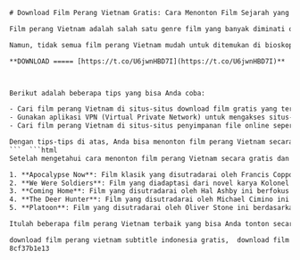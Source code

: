 
 ```html 
# Download Film Perang Vietnam Gratis: Cara Menonton Film Sejarah yang Menegangkan
 
Film perang Vietnam adalah salah satu genre film yang banyak diminati oleh para pecinta film sejarah. Film-film ini menggambarkan konflik yang terjadi antara Vietnam Utara dan Vietnam Selatan yang didukung oleh Amerika Serikat dan sekutunya pada tahun 1955-1975. Film-film ini menampilkan aksi-aksi perang yang seru, dramatis, dan menyentuh hati.
 
Namun, tidak semua film perang Vietnam mudah untuk ditemukan di bioskop atau platform streaming online. Beberapa film mungkin sudah tidak tersedia lagi atau memiliki hak cipta yang ketat. Bagaimana cara menonton film perang Vietnam secara gratis dan legal?
 
**DOWNLOAD ===== [https://t.co/U6jwnHBD7I](https://t.co/U6jwnHBD7I)**


 
Berikut adalah beberapa tips yang bisa Anda coba:
 
- Cari film perang Vietnam di situs-situs download film gratis yang terpercaya dan aman. Beberapa situs yang bisa Anda kunjungi adalah [Kategori Film War Subtitle Indonesia | NontonXXI LayarKaca21](https://37.49.229.132/war/), [Film Perang Wordpress | Unduh Film Perang Gratis](https://filmperang.wordpress.com/), dan [Layarkaca21 Download Film Tercepat - BioskopGaul](https://indox21.xyz/layarkaca21-download/). Situs-situs ini menyediakan berbagai pilihan film perang Vietnam dengan kualitas gambar dan suara yang baik. Anda juga bisa mendownload subtitle Indonesia untuk film-film tersebut.
- Gunakan aplikasi VPN (Virtual Private Network) untuk mengakses situs-situs download film gratis yang diblokir oleh pemerintah atau penyedia layanan internet Anda. Aplikasi VPN bisa membantu Anda mengubah alamat IP Anda sehingga Anda bisa mengakses situs-situs yang dibatasi di negara Anda. Beberapa aplikasi VPN yang populer dan mudah digunakan adalah [ExpressVPN](https://www.expressvpn.com/), [NordVPN](https://nordvpn.com/), dan [TunnelBear](https://www.tunnelbear.com/).
- Cari film perang Vietnam di situs-situs penyimpanan file online seperti [Google Drive](https://drive.google.com/), [Dropbox](https://www.dropbox.com/), atau [Mega](https://mega.nz/). Beberapa orang mungkin membagikan file film perang Vietnam di situs-situs ini secara gratis dan tanpa iklan. Anda bisa mencari file-file tersebut dengan menggunakan kata kunci "download film perang Vietnam gratis" atau nama-nama film tertentu di mesin pencari seperti Google atau Bing.

Dengan tips-tips di atas, Anda bisa menonton film perang Vietnam secara gratis dan legal tanpa harus mengeluarkan biaya apapun. Film-film perang Vietnam bisa memberikan Anda pengalaman menonton yang berbeda dan menginspirasi Anda untuk belajar lebih banyak tentang sejarah dunia. Selamat menonton!
 ```  ```html 
Setelah mengetahui cara menonton film perang Vietnam secara gratis dan legal, Anda mungkin bertanya-tanya film perang Vietnam mana yang paling bagus dan layak ditonton. Tentu saja, ada banyak film perang Vietnam yang berkualitas dan memiliki cerita yang menarik dan mengharukan. Namun, jika Anda bingung memilih, berikut adalah beberapa rekomendasi film perang Vietnam terbaik yang bisa Anda tonton:

1. **Apocalypse Now**: Film klasik yang disutradarai oleh Francis Coppola ini menceritakan tentang misi seorang kapten Amerika yang ditugaskan untuk membunuh seorang kolonel yang menjadi gila dan membentuk pasukan sendiri di hutan Vietnam. Film ini menampilkan adegan-adegan perang yang spektakuler, psikologis, dan filosofis. Film ini juga dibintangi oleh aktor-aktor ternama seperti Marlon Brando, Robert Duvall, dan Martin Sheen.
2. **We Were Soldiers**: Film yang diadaptasi dari novel karya Kolonel Hal Moore dan Joseph L. Galloway ini mengisahkan tentang pertempuran pertama antara pasukan Amerika dan Vietnam Utara di lembah la Drang pada tahun 1965. Film ini menonjolkan keberanian, kesetiaan, dan pengorbanan para prajurit di medan perang yang brutal dan berdarah. Film ini dibintangi oleh Mel Gibson sebagai Kolonel Moore.
3. **Coming Home**: Film yang disutradarai oleh Hal Ashby ini berfokus pada dampak perang Vietnam terhadap kehidupan pribadi para veteran dan keluarganya. Film ini mengikuti kisah cinta segitiga antara seorang istri tentara (Jane Fonda), suaminya yang trauma (Bruce Dern), dan seorang veteran yang lumpuh (Jon Voight). Film ini mendapatkan banyak pujian dan penghargaan, termasuk Oscar untuk Fonda dan Voight.
4. **The Deer Hunter**: Film yang disutradarai oleh Michael Cimino ini bercerita tentang tiga sahabat dari Pennsylvania yang menjadi tentara di perang Vietnam. Film ini mengeksplorasi dampak psikologis dan fisik perang terhadap mereka dan orang-orang di sekitar mereka. Film ini juga terkenal dengan adegan-adegan permainan rolet Rusia yang menegangkan dan menyayat hati. Film ini dibintangi oleh Robert De Niro, Christopher Walken, Meryl Streep, dan John Savage.
5. **Platoon**: Film yang disutradarai oleh Oliver Stone ini berdasarkan pengalaman pribadinya sebagai tentara di perang Vietnam. Film ini mengisahkan tentang seorang mahasiswa dari keluarga kaya bernama Chris Taylor (Charlie Sheen) yang menjadi sukarelawan di perang Vietnam. Di sana, ia mengalami konflik moral, politik, dan ideologis dengan rekan-rekannya dan atasan-atasannya. Film ini juga menampilkan Tom Berenger, Willem Dafoe, Forest Whitaker, dan Johnny Depp.

Itulah beberapa film perang Vietnam terbaik yang bisa Anda tonton secara gratis dan legal dengan tips-tips yang sudah kami berikan. Film-film ini tidak hanya menghibur Anda dengan aksi-aksi perang yang seru, tetapi juga mengedukasi Anda dengan sejarah dan realitas perang Vietnam yang tragis dan menyedihkan. Semoga artikel ini bermanfaat bagi Anda yang ingin menonton film perang Vietnam secara gratis.
 
download film perang vietnam subtitle indonesia gratis,  download film perang vietnam full movie gratis,  download film perang vietnam terbaik gratis,  download film perang vietnam hd gratis,  download film perang vietnam 2020 gratis,  download film perang vietnam kualitas tinggi gratis,  download film perang vietnam tanpa iklan gratis,  download film perang vietnam berdasarkan kisah nyata gratis,  download film perang vietnam platoon gratis,  download film perang vietnam apocalypse now gratis,  download film perang vietnam the deer hunter gratis,  download film perang vietnam we were soldiers gratis,  download film perang vietnam hamburger hill gratis,  download film perang vietnam full metal jacket gratis,  download film perang vietnam born on the fourth of july gratis,  download film perang vietnam good morning vietnam gratis,  download film perang vietnam rescue dawn gratis,  download film perang vietnam casualties of war gratis,  download film perang vietnam the killing fields gratis,  download film perang vietnam tigerland gratis,  download film perang vietnam the quiet american gratis,  download film perang vietnam heaven and earth gratis,  download film perang vietnam bat 21 gratis,  download film perang vietnam flight of the intruder gratis,  download film perang vietnam un common valor gratis,  download film perang vietnam the green berets gratis,  download film perang vietnam the boys in company c gratis,  download film perang vietnam go tell the spartans gratis,  download film perang vietnam 84 charlie mopic gratis,  download film perang vietnam gardens of stone gratis,  download film perang vietnam tunnel rats gratis,  download film perang vietnam a rumor of war gratis,  download film perang vietnam in country gratis,  download film perang vietnam coming home gratis,  download film perang vietnam the siege of firebase gloria gratis,  download film perang vietnam air america gratis,  download film perang vietnam off limits gratis,  download film perang vietnam birdy gratis,  download film perang vietnam jacob's ladder gratis,  download film perang vietnam forrest gump gratis
 8cf37b1e13
 
